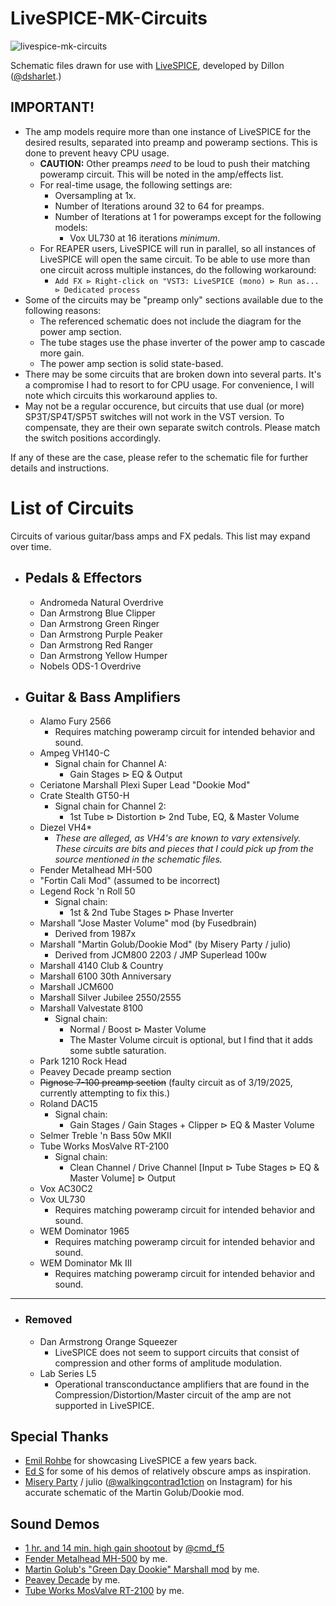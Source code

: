 # LiveSPICE-MK-Circuits
![livespice-mk-circuits](https://github.com/user-attachments/assets/b2af7ccc-bb4a-4518-81c5-2767758b60af)

Schematic files drawn for use with [LiveSPICE]( https://github.com/dsharlet/LiveSPICE ), developed by Dillon ([@dsharlet]( https://github.com/dsharlet ).)

## IMPORTANT!
 - The amp models require more than one instance of LiveSPICE for the desired results, separated into preamp and poweramp sections. This is done to prevent heavy CPU usage.
   - **CAUTION:** Other preamps _need_ to be loud to push their matching poweramp circuit. This will be noted in the amp/effects list.
   - For real-time usage, the following settings are:
     - Oversampling at 1x.
     - Number of Iterations around 32 to 64 for preamps.
     - Number of Iterations at 1 for poweramps except for the following models:
       - Vox UL730 at 16 iterations _minimum_.
   - For REAPER users, LiveSPICE will run in parallel, so all instances of LiveSPICE will open the same circuit. To be able to use more than one circuit across multiple instances, do the following workaround:
     - `Add FX ⊳ Right-click on "VST3: LiveSPICE (mono) ⊳ Run as... ⊳ Dedicated process` 
 - Some of the circuits may be "preamp only" sections available due to the following reasons:
   - The referenced schematic does not include the diagram for the power amp section. 
   - The tube stages use the phase inverter of the power amp to cascade more gain.
   - The power amp section is solid state-based.
 - There may be some circuits that are broken down into several parts. It's a compromise I had to resort to for CPU usage. For convenience, I will note which circuits this workaround applies to.
 - May not be a regular occurence, but circuits that use dual (or more) SP3T/SP4T/SP5T switches will not work in the VST version. To compensate, they are their own separate switch controls. Please match the switch positions accordingly.

If any of these are the case, please refer to the schematic file for further details and instructions.

# List of Circuits
Circuits of various guitar/bass amps and FX pedals. This list may expand over time.

 - ## Pedals & Effectors
   - Andromeda Natural Overdrive
   - Dan Armstrong Blue Clipper
   - Dan Armstrong Green Ringer
   - Dan Armstrong Purple Peaker
   - Dan Armstrong Red Ranger
   - Dan Armstrong Yellow Humper
   - Nobels ODS-1 Overdrive

 - ## Guitar & Bass Amplifiers
   - Alamo Fury 2566
     - Requires matching poweramp circuit for intended behavior and sound.
   - Ampeg VH140-C
     - Signal chain for Channel A:
       - Gain Stages ⊳ EQ & Output
   - Ceriatone Marshall Plexi Super Lead "Dookie Mod"
   - Crate Stealth GT50-H
     - Signal chain for Channel 2:
       - 1st Tube ⊳ Distortion ⊳ 2nd Tube, EQ, & Master Volume
   - Diezel VH4*
     - _These are alleged, as VH4's are known to vary extensively. These circuits are bits and pieces that I could pick up from the source mentioned in the schematic files._
   - Fender Metalhead MH-500
   - "Fortin Cali Mod" (assumed to be incorrect)
   - Legend Rock 'n Roll 50
     - Signal chain:
       - 1st & 2nd Tube Stages ⊳ Phase Inverter
   - Marshall "Jose Master Volume" mod (by Fusedbrain)
     - Derived from 1987x
   - Marshall "Martin Golub/Dookie Mod" (by Misery Party / julio)
     - Derived from JCM800 2203 / JMP Superlead 100w
   - Marshall 4140 Club & Country
   - Marshall 6100 30th Anniversary
   - Marshall JCM600
   - Marshall Silver Jubilee 2550/2555
   - Marshall Valvestate 8100
     - Signal chain:
       - Normal / Boost ⊳ Master Volume
       - The Master Volume circuit is optional, but I find that it adds some subtle saturation.
   - Park 1210 Rock Head
   - Peavey Decade preamp section
   - ~~Pignose 7-100 preamp section~~ (faulty circuit as of 3/19/2025, currently attempting to fix this.)
   - Roland DAC15
     - Signal chain:
       - Gain Stages / Gain Stages + Clipper ⊳ EQ & Master Volume
   - Selmer Treble 'n Bass 50w MKII
   - Tube Works MosValve RT-2100
     - Signal chain:
       - Clean Channel / Drive Channel [Input ⊳ Tube Stages  ⊳ EQ & Master Volume] ⊳ Output
   - Vox AC30C2
   - Vox UL730
     - Requires matching poweramp circuit for intended behavior and sound.
   - WEM Dominator 1965
     - Requires matching poweramp circuit for intended behavior and sound.
   - WEM Dominator Mk III
     - Requires matching poweramp circuit for intended behavior and sound.
---
 - ### Removed
   - Dan Armstrong Orange Squeezer
     - LiveSPICE does not seem to support circuits that consist of compression and other forms of amplitude modulation.
   - Lab Series L5
     - Operational transconductance amplifiers that are found in the Compression/Distortion/Master circuit of the amp are not supported in LiveSPICE.

## Special Thanks
 - [Emil Rohbe]( https://www.youtube.com/@Rohbemusic ) for showcasing LiveSPICE a few years back.
 - [Ed S]( https://www.youtube.com/@eds4754/ ) for some of his demos of relatively obscure amps as inspiration.
 - [Misery Party]( https://www.youtube.com/@miseryparty3726 ) / julio ([@walkingcontrad1ction]( https://www.instagram.com/walkingcontrad1ction/ ) on Instagram) for his accurate schematic of the Martin Golub/Dookie mod.

## Sound Demos
 - [1 hr. and 14 min. high gain shootout]( https://www.youtube.com/watch?v=8n2cJ84vBjc ) by [@cmd_f5]( https://www.youtube.com/@cmd_f5 )
 - [Fender Metalhead MH-500]( https://youtu.be/JuXZqc2LVPo ) by me.
 - [Martin Golub's "Green Day Dookie" Marshall mod]( https://youtu.be/Woa6odWk67s ) by me.
 - [Peavey Decade]( https://youtu.be/CR4IU-_BRPQ ) by me.
 - [Tube Works MosValve RT-2100]( https://youtu.be/AjsVQ49L4hQ ) by me.
